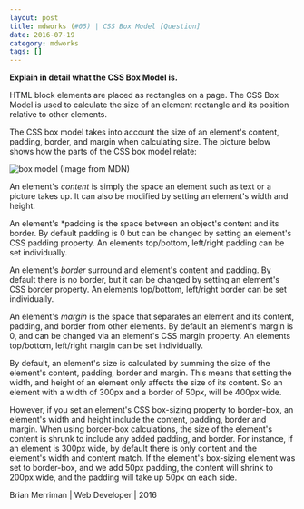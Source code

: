 ```yaml
---
layout: post
title: mdworks (#05) | CSS Box Model [Question]
date: 2016-07-19
category: mdworks
tags: []
---
```


**Explain in detail what the CSS Box Model is.**

HTML block elements are placed as rectangles on a page. The CSS Box Model is used to calculate the size of an element rectangle and its position relative to other elements. 

The CSS box model takes into account the size of an element's content, padding, border, and margin when calculating size. The picture below shows how the parts of the CSS box model relate: 

![box model](https://mdn.mozillademos.org/files/8685/boxmodel-(3).png)
(Image from MDN)



An element's *content* is simply the space an element such as text or a picture takes up. It can also be modified by setting an element's width and height. 

An element's *padding is the space between an object's content and its border. By default padding is 0 but can be changed by setting an element's CSS padding property. An elements top/bottom, left/right padding can be set individually.

An element's *border* surround and element's content and padding. By default there is no border, but it can be changed by setting an element's CSS border property. An elements top/bottom, left/right border can be set individually.

An element's *margin* is the space that separates an element and its content, padding, and border from other elements. By default an element's margin is 0, and can be changed via an element's CSS margin property. An elements top/bottom, left/right margin can be set individually.

By default, an element's size is calculated by summing the size of the element's content, padding, border and margin. This means that setting the width, and height of an element only affects the size of its content. So an element with a width of 300px and a border of 50px, will be 400px wide.

However, if you set an element's CSS box-sizing property to border-box, an element's width and height include the content, padding, border and margin. When using border-box calculations, the size of the element's content is shrunk to include any added padding, and border. For instance, if an element is 300px wide, by default there is only content and the element's width and content match. If the element's box-sizing element was set to border-box, and we add 50px padding, the content will shrink to 200px wide, and the padding will take up 50px on each side.

Brian Merriman | Web Developer | 2016



